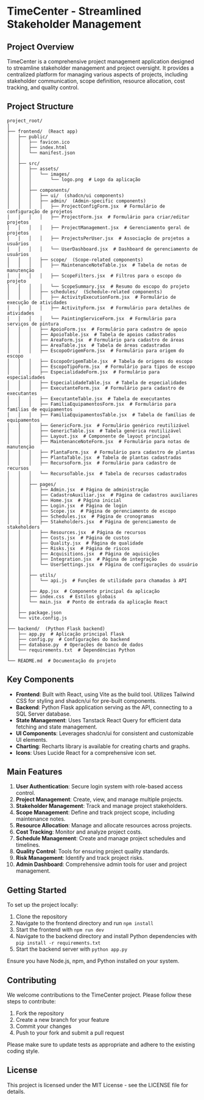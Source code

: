 # TimeCenter - Streamlined Stakeholder Management

## Project Overview

TimeCenter is a comprehensive project management application designed to streamline stakeholder management and project oversight. It provides a centralized platform for managing various aspects of projects, including stakeholder communication, scope definition, resource allocation, cost tracking, and quality control.

## Project Structure

```
project_root/
│
├── frontend/  (React app)
│   ├── public/
│   │   ├── favicon.ico
│   │   ├── index.html
│   │   └── manifest.json
│   │
│   ├── src/
│   │   ├── assets/
│   │   │   └── images/
│   │   │       └── logo.png  # Logo da aplicação
│   │   │
│   │   ├── components/
│   │   │   ├── ui/  (shadcn/ui components)
│   │   │   ├── admin/  (Admin-specific components)
│   │   │   │   ├── ProjectConfigForm.jsx  # Formulário de configuração de projetos
│   │   │   │   ├── ProjectForm.jsx  # Formulário para criar/editar projetos
│   │   │   │   ├── ProjectManagement.jsx  # Gerenciamento geral de projetos
│   │   │   │   ├── ProjectsPerUser.jsx  # Associação de projetos a usuários
│   │   │   │   └── UserDashboard.jsx  # Dashboard de gerenciamento de usuários
│   │   │   ├── scope/  (Scope-related components)
│   │   │   │   ├── MaintenanceNoteTable.jsx  # Tabela de notas de manutenção
│   │   │   │   ├── ScopeFilters.jsx  # Filtros para o escopo do projeto
│   │   │   │   └── ScopeSummary.jsx  # Resumo do escopo do projeto
│   │   │   ├── schedules/  (Schedule-related components)
│   │   │   │   ├── ActivityExecutionForm.jsx  # Formulário de execução de atividades
│   │   │   │   ├── ActivityForm.jsx  # Formulário para detalhes de atividades
│   │   │   │   └── PaintingServiceForm.jsx  # Formulário para serviços de pintura
│   │   │   ├── ApoioForm.jsx  # Formulário para cadastro de apoio
│   │   │   ├── ApoioTable.jsx  # Tabela de apoios cadastrados
│   │   │   ├── AreaForm.jsx  # Formulário para cadastro de áreas
│   │   │   ├── AreaTable.jsx  # Tabela de áreas cadastradas
│   │   │   ├── EscopoOrigemForm.jsx  # Formulário para origem do escopo
│   │   │   ├── EscopoOrigemTable.jsx  # Tabela de origens do escopo
│   │   │   ├── EscopoTipoForm.jsx  # Formulário para tipos de escopo
│   │   │   ├── EspecialidadeForm.jsx  # Formulário para especialidades
│   │   │   ├── EspecialidadeTable.jsx  # Tabela de especialidades
│   │   │   ├── ExecutanteForm.jsx  # Formulário para cadastro de executantes
│   │   │   ├── ExecutanteTable.jsx  # Tabela de executantes
│   │   │   ├── FamiliaEquipamentosForm.jsx  # Formulário para famílias de equipamentos
│   │   │   ├── FamiliaEquipamentosTable.jsx  # Tabela de famílias de equipamentos
│   │   │   ├── GenericForm.jsx  # Formulário genérico reutilizável
│   │   │   ├── GenericTable.jsx  # Tabela genérica reutilizável
│   │   │   ├── Layout.jsx  # Componente de layout principal
│   │   │   ├── MaintenanceNoteForm.jsx  # Formulário para notas de manutenção
│   │   │   ├── PlantaForm.jsx  # Formulário para cadastro de plantas
│   │   │   ├── PlantaTable.jsx  # Tabela de plantas cadastradas
│   │   │   ├── RecursoForm.jsx  # Formulário para cadastro de recursos
│   │   │   └── RecursoTable.jsx  # Tabela de recursos cadastrados
│   │   │
│   │   ├── pages/
│   │   │   ├── Admin.jsx  # Página de administração
│   │   │   ├── CadastroAuxiliar.jsx  # Página de cadastros auxiliares
│   │   │   ├── Home.jsx  # Página inicial
│   │   │   ├── Login.jsx  # Página de login
│   │   │   ├── Scope.jsx  # Página de gerenciamento de escopo
│   │   │   ├── Schedules.jsx  # Página de cronogramas
│   │   │   ├── Stakeholders.jsx  # Página de gerenciamento de stakeholders
│   │   │   ├── Resources.jsx  # Página de recursos
│   │   │   ├── Costs.jsx  # Página de custos
│   │   │   ├── Quality.jsx  # Página de qualidade
│   │   │   ├── Risks.jsx  # Página de riscos
│   │   │   ├── Acquisitions.jsx  # Página de aquisições
│   │   │   ├── Integration.jsx  # Página de integração
│   │   │   └── UserSettings.jsx  # Página de configurações do usuário
│   │   │
│   │   ├── utils/
│   │   │   └── api.js  # Funções de utilidade para chamadas à API
│   │   │
│   │   ├── App.jsx  # Componente principal da aplicação
│   │   ├── index.css  # Estilos globais
│   │   └── main.jsx  # Ponto de entrada da aplicação React
│   │
│   ├── package.json
│   └── vite.config.js
│
├── backend/  (Python Flask backend)
│   ├── app.py  # Aplicação principal Flask
│   ├── config.py  # Configurações do backend
│   ├── database.py  # Operações de banco de dados
│   └── requirements.txt  # Dependências Python
│
└── README.md  # Documentação do projeto

```

## Key Components

- **Frontend**: Built with React, using Vite as the build tool. Utilizes Tailwind CSS for styling and shadcn/ui for pre-built components.
- **Backend**: Python Flask application serving as the API, connecting to a SQL Server database.
- **State Management**: Uses Tanstack React Query for efficient data fetching and state management.
- **UI Components**: Leverages shadcn/ui for consistent and customizable UI elements.
- **Charting**: Recharts library is available for creating charts and graphs.
- **Icons**: Uses Lucide React for a comprehensive icon set.

## Main Features

1. **User Authentication**: Secure login system with role-based access control.
2. **Project Management**: Create, view, and manage multiple projects.
3. **Stakeholder Management**: Track and manage project stakeholders.
4. **Scope Management**: Define and track project scope, including maintenance notes.
5. **Resource Allocation**: Manage and allocate resources across projects.
6. **Cost Tracking**: Monitor and analyze project costs.
7. **Schedule Management**: Create and manage project schedules and timelines.
8. **Quality Control**: Tools for ensuring project quality standards.
9. **Risk Management**: Identify and track project risks.
10. **Admin Dashboard**: Comprehensive admin tools for user and project management.

## Getting Started

To set up the project locally:

1. Clone the repository
2. Navigate to the frontend directory and run `npm install`
3. Start the frontend with `npm run dev`
4. Navigate to the backend directory and install Python dependencies with `pip install -r requirements.txt`
5. Start the backend server with `python app.py`

Ensure you have Node.js, npm, and Python installed on your system.

## Contributing

We welcome contributions to the TimeCenter project. Please follow these steps to contribute:

1. Fork the repository
2. Create a new branch for your feature
3. Commit your changes
4. Push to your fork and submit a pull request

Please make sure to update tests as appropriate and adhere to the existing coding style.

## License

This project is licensed under the MIT License - see the LICENSE file for details.
